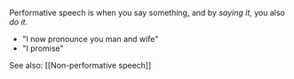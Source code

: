 Performative speech is when you say something, and by _saying it_, you also _do it_.

- "I now pronounce you man and wife"
- "I promise"

See also: [[Non-performative speech]]